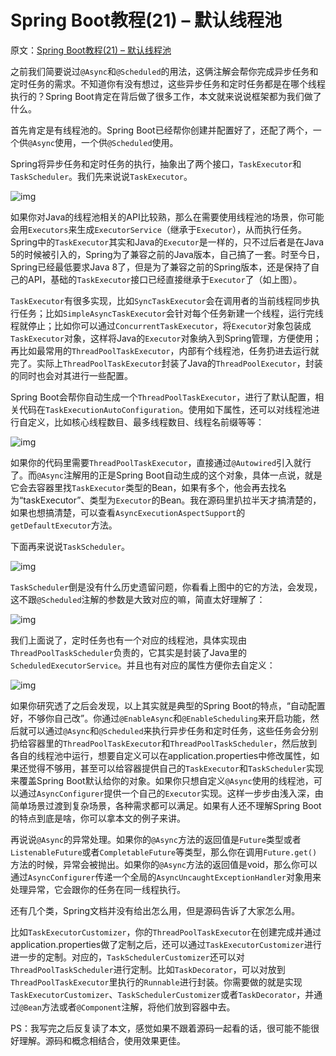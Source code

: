 # Spring Boot教程(21) – 默认线程池

原文：[Spring Boot教程(21) – 默认线程池](https://zhuanlan.zhihu.com/p/85855282)



之前我们简要说过`@Async`和`@Scheduled`的用法，这俩注解会帮你完成异步任务和定时任务的需求。不知道你有没有想过，这些异步任务和定时任务都是在哪个线程执行的？Spring Boot肯定在背后做了很多工作，本文就来说说框架都为我们做了什么。

首先肯定是有线程池的。Spring Boot已经帮你创建并配置好了，还配了两个，一个供`@Async`使用，一个供`@Scheduled`使用。

Spring将异步任务和定时任务的执行，抽象出了两个接口，`TaskExecutor`和`TaskScheduler`。我们先来说说`TaskExecutor`。

![img](https://pic1.zhimg.com/80/v2-ac52b68b843475bff082877cd802c7b8_720w.jpg)

如果你对Java的线程池相关的API比较熟，那么在需要使用线程池的场景，你可能会用`Executors`来生成`ExecutorService`（继承于`Executor`），从而执行任务。Spring中的`TaskExecutor`其实和Java的`Executor`是一样的，只不过后者是在Java 5的时候被引入的，Spring为了兼容之前的Java版本，自己搞了一套。时至今日，Spring已经最低要求Java 8了，但是为了兼容之前的Spring版本，还是保持了自己的API，基础的`TaskExecutor`接口已经直接继承于`Executor`了（如上图）。

`TaskExecutor`有很多实现，比如`SyncTaskExecutor`会在调用者的当前线程同步执行任务；比如`SimpleAsyncTaskExecutor`会针对每个任务新建一个线程，运行完线程就停止；比如你可以通过`ConcurrentTaskExecutor`，将`Executor`对象包装成`TaskExecutor`对象，这样将Java的`Executor`对象纳入到Spring管理，方便使用；再比如最常用的`ThreadPoolTaskExecutor`，内部有个线程池，任务扔进去运行就完了。实际上`ThreadPoolTaskExecutor`封装了Java的`ThreadPoolExecutor`，封装的同时也会对其进行一些配置。

Spring Boot会帮你自动生成一个`ThreadPoolTaskExecutor`，进行了默认配置，相关代码在`TaskExecutionAutoConfiguration`。使用如下属性，还可以对线程池进行自定义，比如核心线程数目、最多线程数目、线程名前缀等等：

![img](https://pic2.zhimg.com/80/v2-29171497fab45369c8bc05106b95f3e5_720w.jpg)

如果你的代码里需要`ThreadPoolTaskExecutor`，直接通过`@Autowired`引入就行了。而`@Async`注解用的正是Spring Boot自动生成的这个对象，具体一点说，就是它会去容器里找`TaskExecutor`类型的Bean，如果有多个，他会再去找名为“taskExecutor”、类型为`Executor`的Bean。我在源码里扒拉半天才搞清楚的，如果也想搞清楚，可以查看`AsyncExecutionAspectSupport`的`getDefaultExecutor`方法。

下面再来说说`TaskScheduler`。

![img](https://pic1.zhimg.com/80/v2-d07a77a08754559269bcda12ff3b8820_720w.jpg)

`TaskScheduler`倒是没有什么历史遗留问题，你看看上图中的它的方法，会发现，这不跟`@Scheduled`注解的参数是大致对应的嘛，简直太好理解了：

![img](https://pic4.zhimg.com/80/v2-3a459c7d03cf7f99161bb758ea8a1e2f_720w.jpg)

我们上面说了，定时任务也有一个对应的线程池，具体实现由`ThreadPoolTaskScheduler`负责的，它其实是封装了Java里的`ScheduledExecutorService`。并且也有对应的属性方便你去自定义：

![img](https://pic4.zhimg.com/80/v2-828c4ebfdec159896758f29ddd9a6857_720w.png)

如果你研究透了之后会发现，以上其实就是典型的Spring Boot的特点，“自动配置好，不够你自己改”。你通过`@EnableAsync`和`@EnableScheduling`来开启功能，然后就可以通过`@Async`和`@Scheduled`来执行异步任务和定时任务，这些任务会分别扔给容器里的`ThreadPoolTaskExecutor`和`ThreadPoolTaskScheduler`，然后放到各自的线程池中运行，想要自定义可以在application.properties中修改属性，如果还觉得不够用，甚至可以给容器提供自己的`TaskExecutor`和`TaskScheduler`实现来覆盖Spring Boot默认给你的对象。如果你只想自定义`@Async`使用的线程池，可以通过`AsyncConfigurer`提供一个自己的`Executor`实现。这样一步步由浅入深，由简单场景过渡到复杂场景，各种需求都可以满足。如果有人还不理解Spring Boot的特点到底是啥，你可以拿本文的例子来讲。

再说说`@Async`的异常处理。如果你的`@Async`方法的返回值是`Future`类型或者`ListenableFuture`或者`CompletableFuture`等类型，那么你在调用`Future.get()`方法的时候，异常会被抛出。如果你的`@Async`方法的返回值是void，那么你可以通过`AsyncConfigurer`传递一个全局的`AsyncUncaughtExceptionHandler`对象用来处理异常，它会跟你的任务在同一线程执行。

还有几个类，Spring文档并没有给出怎么用，但是源码告诉了大家怎么用。

比如`TaskExecutorCustomizer`，你的`ThreadPoolTaskExecutor`在创建完成并通过application.properties做了定制之后，还可以通过`TaskExecutorCustomizer`进行进一步的定制。对应的，`TaskSchedulerCustomizer`还可以对`ThreadPoolTaskScheduler`进行定制。比如`TaskDecorator`，可以对放到`ThreadPoolTaskExecutor`里执行的`Runnable`进行封装。你需要做的就是实现`TaskExecutorCustomizer`、`TaskSchedulerCustomizer`或者`TaskDecorator`，并通过`@Bean`方法或者`@Component`注解，将他们放到容器中去。

PS：我写完之后反复读了本文，感觉如果不跟着源码一起看的话，很可能不能很好理解。源码和概念相结合，使用效果更佳。
